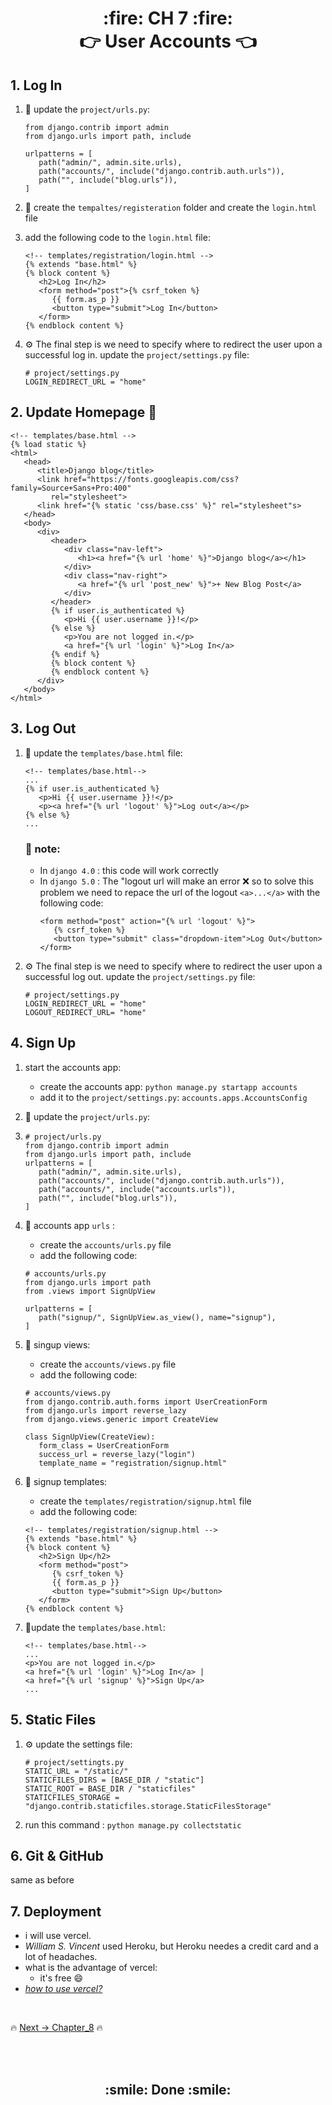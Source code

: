 <h1 align='center'> :fire: CH 7 :fire: <br> 👉 User Accounts 👈</h1>

## 1. Log In
1. :link: update the `project/urls.py`: 
   ```
   from django.contrib import admin
   from django.urls import path, include

   urlpatterns = [
      path("admin/", admin.site.urls),
      path("accounts/", include("django.contrib.auth.urls")),
      path("", include("blog.urls")),
   ] 
   ```
2. :page_facing_up: create the `tempaltes/registeration` folder and create the `login.html` file
3. add the following code to the `login.html` file:
   
   ```
   <!-- templates/registration/login.html -->
   {% extends "base.html" %}
   {% block content %}
      <h2>Log In</h2>
      <form method="post">{% csrf_token %}
         {{ form.as_p }}
         <button type="submit">Log In</button>
      </form>
   {% endblock content %}
   ```
4. ⚙️ The final step is we need to specify where to redirect the user upon a successful log in. update the `project/settings.py` file:
   
   ```
   # project/settings.py
   LOGIN_REDIRECT_URL = "home"
   ```

## 2. Update Homepage :page_facing_up:
```
<!-- templates/base.html -->
{% load static %}
<html>
   <head>
      <title>Django blog</title>
      <link href="https://fonts.googleapis.com/css?family=Source+Sans+Pro:400"
         rel="stylesheet">
      <link href="{% static 'css/base.css' %}" rel="stylesheet"s>
   </head>
   <body>
      <div>
         <header>
            <div class="nav-left">
               <h1><a href="{% url 'home' %}">Django blog</a></h1>
            </div>
            <div class="nav-right">
               <a href="{% url 'post_new' %}">+ New Blog Post</a>
            </div>
         </header>
         {% if user.is_authenticated %}
            <p>Hi {{ user.username }}!</p>
         {% else %}
            <p>You are not logged in.</p>
            <a href="{% url 'login' %}">Log In</a>
         {% endif %}
         {% block content %}
         {% endblock content %}
      </div>
   </body>
</html>
```
## 3. Log Out
1. :page_facing_up: update the `templates/base.html` file:
   ```
   <!-- templates/base.html-->
   ...
   {% if user.is_authenticated %}
      <p>Hi {{ user.username }}!</p>
      <p><a href="{% url 'logout' %}">Log out</a></p>
   {% else %}
   ...
   ```
   ### :pushpin: note:
   - In `django 4.0` : this code will work correctly
   - In `django 5.0` : The "logout url will make an error :x: so to solve this problem we need to repace the url of the logout `<a>...</a>` with the following code:
      ```
      <form method="post" action="{% url 'logout' %}">
         {% csrf_token %}
         <button type="submit" class="dropdown-item">Log Out</button>
      </form>
      ```

2. ⚙️ The final step is we need to specify where to redirect the user upon a successful log out. update the `project/settings.py` file:
   
   ```
   # project/settings.py
   LOGIN_REDIRECT_URL = "home"
   LOGOUT_REDIRECT_URL= "home"
   ```

## 4. Sign Up
1. start the accounts app: 
   - create the accounts app: `python manage.py startapp accounts`
   - add it to the `project/settings.py`: `accounts.apps.AccountsConfig`
2. :link: update the `project/urls.py`:
3. 
   ```
   # project/urls.py
   from django.contrib import admin
   from django.urls import path, include
   urlpatterns = [
      path("admin/", admin.site.urls),
      path("accounts/", include("django.contrib.auth.urls")),
      path("accounts/", include("accounts.urls")), 
      path("", include("blog.urls")),
   ]
   ```

4. :link: accounts app `urls` :
   - create the `accounts/urls.py` file
   - add the following code:
   ```
   # accounts/urls.py
   from django.urls import path
   from .views import SignUpView

   urlpatterns = [
      path("signup/", SignUpView.as_view(), name="signup"),
   ]
   ```
5. :eyes: singup views:
   - create the `accounts/views.py` file
   - add the following code:
   ```
   # accounts/views.py
   from django.contrib.auth.forms import UserCreationForm
   from django.urls import reverse_lazy
   from django.views.generic import CreateView

   class SignUpView(CreateView):
      form_class = UserCreationForm
      success_url = reverse_lazy("login")
      template_name = "registration/signup.html"
   ```

6. :page_facing_up: signup templates:
   - create the `templates/registration/signup.html` file
   - add the following code:
   ```
   <!-- templates/registration/signup.html -->
   {% extends "base.html" %}
   {% block content %}
      <h2>Sign Up</h2>
      <form method="post">
         {% csrf_token %}
         {{ form.as_p }}
         <button type="submit">Sign Up</button>
      </form>
   {% endblock content %}
   ```
7. :page_facing_up:update the `templates/base.html`:
   ```
   <!-- templates/base.html-->
   ...
   <p>You are not logged in.</p>
   <a href="{% url 'login' %}">Log In</a> |
   <a href="{% url 'signup' %}">Sign Up</a>
   ...
   ```

## 5. Static Files
1. ⚙️ update the settings file:
   ```
   # project/settingts.py
   STATIC_URL = "/static/"
   STATICFILES_DIRS = [BASE_DIR / "static"]
   STATIC_ROOT = BASE_DIR / "staticfiles"
   STATICFILES_STORAGE = "django.contrib.staticfiles.storage.StaticFilesStorage"
   ```
2. run this command : `python manage.py collectstatic`

## 6. Git & GitHub
same as before

## 7. Deployment
- i will use vercel.
- *William S. Vincent* used Heroku, but Heroku needes a credit card and a lot of headaches.
- what is the advantage of vercel:
    - it's free :smile:
- [*how to use vercel?*](https://github.com/MansAlien/DFB_4.0_Summary/blob/main/important/vercel.md)


<br>

🔥 [Next -> Chapter_8](https://github.com/MansAlien/DFB_4.0_Summary/blob/main/Ch_8-Custom_user.md) 🔥

<br>
<br>
<h2 align="center"> :smile: Done :smile: </h2>
